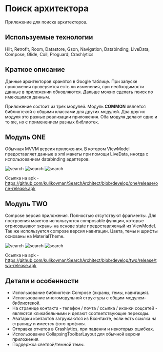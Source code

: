# Поиск архитектора
Приложение для поиска архитекторов.

## Используемые технологии
Hilt, Retrofit, Room, Datastore, Gson, Navigation, Databinding, LiveData, Compose, Glide, Coil,
Proguard, Crashlytics

## Краткое описание
Данные архитекторов хранятся в Google таблице. При запуске приложения проверяется есть ли изменения,
при необходимости данные в приложении обновляются. Дальше можно сделать поиск по имеющимся данным.

Приложение состоит из трех модулей. Модуль **COMMON** является библиотекой с общими классами для
других модулей. Два других модуля это разные реализации приложения. Оба модуля делают одно и то же,
но с применением разных библиотек.

## Модуль ONE
Обычная MVVM версия приложения. В котором ViewModel предоставляет данные в xml макеты при помощи
LiveData, иногда с использованием databinding адаптеров.

![search](https://github.com/kulikovman/SearchArchitect/blob/develop/one/screenshots/login.jpg)
![search](https://github.com/kulikovman/SearchArchitect/blob/develop/one/screenshots/search.jpg)
![search](https://github.com/kulikovman/SearchArchitect/blob/develop/one/screenshots/detail.jpg)

Ссылка на apk - https://github.com/kulikovman/SearchArchitect/blob/develop/one/release/one-release.apk

## Модуль TWO
Compose версия приложения. Полностью отсутствуют фрагменты. Для построения макетов используются
composable функции, которые отрисовывают экраны на основе state предоставляемый из ViewModel. Так же
используется compose версия навигации. Цвета, темы и шрифты основаны на MaterialTheme.

![search](https://github.com/kulikovman/SearchArchitect/blob/develop/two/screenshots/login.jpg)
![search](https://github.com/kulikovman/SearchArchitect/blob/develop/two/screenshots/search.jpg)
![search](https://github.com/kulikovman/SearchArchitect/blob/develop/two/screenshots/detail.jpg)

Ссылка на apk - https://github.com/kulikovman/SearchArchitect/blob/develop/two/release/two-release.apk

## Детали и особенности
- Использование библиотеки Compose (экраны, темы, навигация).
- Использование многомодульной структуры с общим модулем-библиотекой.
- На странице контакта - телефон / почта / ссылка / иконки соцсетей - являются кликабельными и делают соответствующие переходы.
- Аватарки контактов загружаются из Вконтакте, если есть ссылка на страницу и имеется фото профиля.
- Отправка отчетов в Crashlytics, при падении и некоторых ошибках.
- Использование CollapsingToolbarLayout для обычной версии приложения.
- Поддержка светлой/темной темы.

